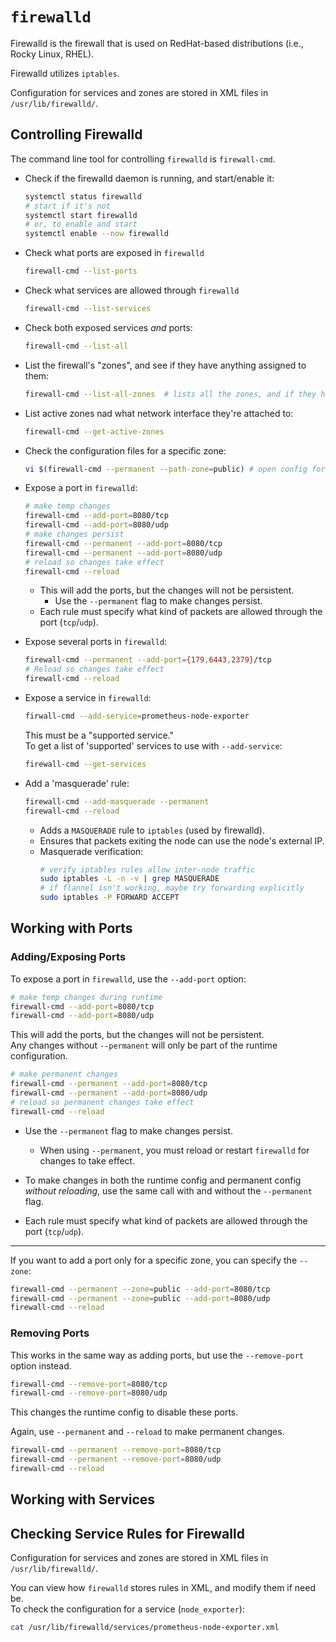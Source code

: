 # `firewalld`

Firewalld is the firewall that is used on RedHat-based distributions (i.e., Rocky
Linux, RHEL).  

Firewalld utilizes `iptables`.  

Configuration for services and zones are stored in XML files in `/usr/lib/firewalld/`.  


## Controlling Firewalld
The command line tool for controlling `firewalld` is `firewall-cmd`.  

* Check if the firewalld daemon is running, and start/enable it:
  ```bash
  systemctl status firewalld
  # start if it's not
  systemctl start firewalld
  # or, to enable and start
  systemctl enable --now firewalld
  ```

* Check what ports are exposed in `firewalld`
  ```bash
  firewall-cmd --list-ports
  ```

* Check what services are allowed through `firewalld`
  ```bash
  firewall-cmd --list-services
  ```

* Check both exposed services *and* ports:
  ```bash
  firewall-cmd --list-all
  ```

* List the firewall's "zones", and see if they have anything assigned to them:
  ```bash
  firewall-cmd --list-all-zones  # lists all the zones, and if they have anything assigned to them
  ```

* List active zones nad what network interface they're attached to:
  ```bash
  firewall-cmd --get-active-zones 
  ```

* Check the configuration files for a specific zone:
  ```bash
  vi $(firewall-cmd --permanent --path-zone=public) # open config for the 'public' zone in vi
  ```

* Expose a port in `firewalld`:
  ```bash
  # make temp changes
  firewall-cmd --add-port=8080/tcp
  firewall-cmd --add-port=8080/udp
  # make changes persist
  firewall-cmd --permanent --add-port=8080/tcp
  firewall-cmd --permanent --add-port=8080/udp
  # reload so changes take effect
  firewall-cmd --reload
  ```
    * This will add the ports, but the changes will not be persistent.  
        * Use the `--permanent` flag to make changes persist.  
    * Each rule must specify what kind of packets are allowed through the port (`tcp`/`udp`).  


* Expose several ports in `firewalld`:
  ```bash
  firewall-cmd --permanent --add-port={179,6443,2379}/tcp
  # Reload so changes take effect
  firewall-cmd --reload     
  ```

* Expose a service in `firewalld`:
  ```bash
  firwall-cmd --add-service=prometheus-node-exporter
  ```
  This must be a "supported service."  
  To get a list of 'supported' services to use with `--add-service`:  
  ```bash
  firewall-cmd --get-services
  ```


* Add a 'masquerade' rule:
  ```bash
  firewall-cmd --add-masquerade --permanent
  firewall-cmd --reload     
  ```
    * Adds a `MASQUERADE` rule to `iptables` (used by firewalld).  
    * Ensures that packets exiting the node can use the node's external IP.  
    * Masquerade verification:
      ```bash
      # verify iptables rules allow inter-node traffic
      sudo iptables -L -n -v | grep MASQUERADE
      # if flannel isn't working, maybe try forwarding explicitly
      sudo iptables -P FORWARD ACCEPT
      ```

## Working with Ports

### Adding/Exposing Ports
To expose a port in `firewalld`, use the `--add-port` option:
```bash
# make temp changes during runtime
firewall-cmd --add-port=8080/tcp
firewall-cmd --add-port=8080/udp
```
This will add the ports, but the changes will not be persistent.  
Any changes without `--permanent` will only be part of the runtime configuration.  

```bash
# make permanent changes 
firewall-cmd --permanent --add-port=8080/tcp
firewall-cmd --permanent --add-port=8080/udp
# reload so permanent changes take effect
firewall-cmd --reload
```

* Use the `--permanent` flag to make changes persist.  
    * When using `--permanent`, you must reload or restart `firewalld` for changes to
      take effect.  
* To make changes in both the runtime config and permanent config *without reloading*, 
  use the same call with and without the `--permanent` flag.  

* Each rule must specify what kind of packets are allowed through the port (`tcp`/`udp`).  

---

If you want to add a port only for a specific zone, you can specify the `--zone`:
```bash
firewall-cmd --permanent --zone=public --add-port=8080/tcp
firewall-cmd --permanent --zone=public --add-port=8080/udp
firewall-cmd --reload
```

### Removing Ports
This works in the same way as adding ports, but use the `--remove-port` option
instead.  

```bash
firewall-cmd --remove-port=8080/tcp
firewall-cmd --remove-port=8080/udp
```
This changes the runtime config to disable these ports.  

Again, use `--permanent` and `--reload` to make permanent changes.  
```bash
firewall-cmd --permanent --remove-port=8080/tcp
firewall-cmd --permanent --remove-port=8080/udp
firewall-cmd --reload
```


## Working with Services
<!-- TODO: Finish this section -->


## Checking Service Rules for Firewalld
Configuration for services and zones are stored in XML files in `/usr/lib/firewalld/`.  

You can view how `firewalld` stores rules in XML, and modify them if need be.  
To check the configuration for a service (`node_exporter`):
```bash
cat /usr/lib/firewalld/services/prometheus-node-exporter.xml
```


